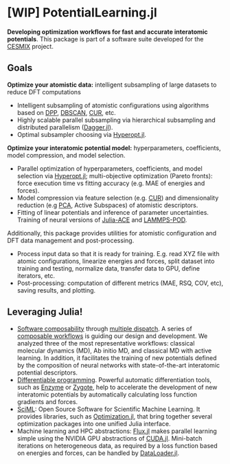 # [WIP] PotentialLearning.jl

**Developing optimization workflows for fast and accurate interatomic potentials**. This package is part of a software suite developed for the [CESMIX](https://computing.mit.edu/cesmix/) project.

## Goals

**Optimize your atomistic data:** intelligent subsampling of large datasets to reduce DFT computations
- Intelligent subsampling of atomistic configurations using algorithms based on [DPP](https://github.com/dahtah/Determinantal.jl), [DBSCAN](https://docs.google.com/document/d/1SWAanEWQkpsbr2lqetMO3uvdX_QK-Z7dwrgPaM1Dl0o/edit), [CUR](https://github.com/JuliaLinearAlgebra/LowRankApprox.jl), etc.
- Highly scalable parallel subsampling via hierarchical subsampling and distributed parallelism ([Dagger.jl](https://github.com/JuliaParallel/Dagger.jl)).
- Optimal subsampler choosing via [Hyperopt.jl](https://github.com/baggepinnen/Hyperopt.jl).

**Optimize your interatomic potential model:** hyperparameters, coefficients, model compression, and model selection.
- Parallel optimization of hyperparameters, coefficients, and model selection via [Hyperopt.jl](https://github.com/baggepinnen/Hyperopt.jl); multi-objective optimization (Pareto fronts): force execution time vs fitting accuracy (e.g. MAE of energies and forces).
- Model compression via feature selection (e.g. [CUR](https://github.com/JuliaLinearAlgebra/LowRankApprox.jl)) and dimensionality reduction (e.g [PCA](https://juliastats.org/MultivariateStats.jl/dev/pca/), Active Subspaces) of atomistic descriptors.
- Fitting of linear potentials and inference of parameter uncertainties. Training of neural versions of [Julia-ACE](https://github.com/ACEsuit/ACE1.jl) and [LAMMPS-POD](https://docs.lammps.org/pair_pod.html).

Additionally, this package provides utilities for atomistic configuration and DFT data management and post-processing.
  - Process input data so that it is ready for training. E.g. read XYZ file with atomic configurations, linearize energies and forces, split dataset into training and testing, normalize data, transfer data to GPU, define iterators, etc.
  - Post-processing: computation of different metrics (MAE, RSQ, COV, etc), saving results, and plotting.

## Leveraging Julia!

- [Software composability](https://julialang.org/) through [multiple dispatch](https://www.youtube.com/watch?v=kc9HwsxE1OY). A series of [composable workflows](https://github.com/cesmix-mit/AtomisticComposableWorkflows) is guiding our design and development. We analyzed three of the most representative workflows: classical molecular dynamics (MD), Ab initio MD, and classical MD with active learning. In addition, it facilitates the training of new  potentials defined by the composition of neural networks with state-of-the-art interatomic potential descriptors.
- [Differentiable programming](https://fluxml.ai/blog/2019/02/07/what-is-differentiable-programming.html). Powerful automatic differentiation tools, such as [Enzyme](https://enzyme.mit.edu/julia/) or [Zygote](https://fluxml.ai/Zygote.jl/latest/), help to accelerate the development of new interatomic potentials by automatically calculating loss function gradients and forces.
- [SciML](https://sciml.ai/): Open Source Software for Scientific Machine Learning. It provides libraries, such as [Optimization.jl](https://github.com/SciML/Optimization.jl), that bring together several optimization packages into one unified Julia interface. 
- Machine learning and HPC abstractions: [Flux.jl](https://fluxml.ai/Flux.jl/stable/) makes parallel learning simple using the NVIDIA GPU abstractions of [CUDA.jl](https://cuda.juliagpu.org/stable/). Mini-batch iterations on heterogeneous data, as required by a loss function based on energies and forces, can be handled by [DataLoader.jl](https://fluxml.ai/Flux.jl/v0.10/data/dataloader/).

